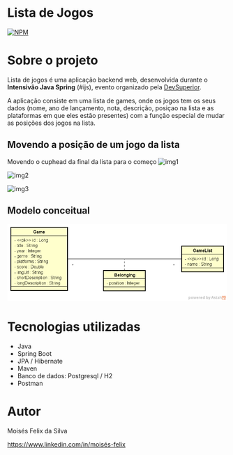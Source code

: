 # Lista de Jogos 
[![NPM](https://img.shields.io/npm/l/react)](https://github.com/Moises-Felix1/dslist/blob/main/LICENSE) 

# Sobre o projeto

Lista de jogos é uma aplicação backend web, desenvolvida durante o **Intensivão Java Spring** (#ijs), evento organizado pela [DevSuperior](https://devsuperior.com "Site da DevSuperior").

A aplicação consiste em uma lista de games, onde os jogos tem os seus dados (nome, ano de lançamento, nota, descrição, posiçao na lista e as plataformas em que eles estão presentes) com a função especial de mudar as posições dos jogos na lista.

## Movendo a posição de um jogo da lista
Movendo o cuphead da final da lista para o começo
![img1](https://github.com/user-attachments/assets/31a39b3d-cdbb-4434-97e0-0b23ba044488)

![img2](https://github.com/user-attachments/assets/2b8c4e5d-e5e6-4ee4-8117-d9d712f2156a)

![img3](https://github.com/user-attachments/assets/245b3368-1d4f-42e7-a76f-b549ccb70859)

## Modelo conceitual
![Modelo Conceitual](https://raw.githubusercontent.com/devsuperior/java-spring-dslist/main/resources/dslist-model.png)

# Tecnologias utilizadas
- Java
- Spring Boot
- JPA / Hibernate
- Maven
- Banco de dados: Postgresql / H2
- Postman
# Autor

Moisés Felix da Silva

https://www.linkedin.com/in/moisés-felix

